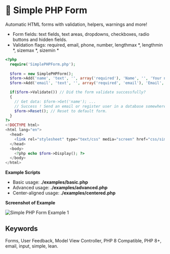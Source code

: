 📝 Simple PHP Form
==================

Automatic HTML forms with validation, helpers, warnings and more!

* Form fields: text fields, text areas, dropdowns, checkboxes, radio buttons and hidden fields.
* Validation flags: required, email, phone, number, lengthmax *, lengthmin *, sizemax *, sizemin *

```php
<?php 
  require('SimplePHPForm.php'); 
  
  $form = new SimplePHPForm();
  $form->Add('name', 'text', '', array('required'), 'Name', '', 'Your name is required.');
  $form->Add('email', 'text', '', array('required', 'email'), 'Email', '', 'Your email is required.');

  if($form->Validate()) // Did the form validate successfully?
  {
    // Get data: $form->Get('name'); ...
    // Success ! Send an email or register user in a database somewhere...
    $form->Reset(); // Reset to default form.
  }
?>
<!DOCTYPE html>
<html lang="en">
  <head>
    <link rel="stylesheet" type="text/css" media="screen" href="css/simplephpform_default.css" />
  </head>
  <body>
    <?php echo $form->Display(); ?>
  </body>
</html> 
```

**Example Scripts**

<ul>
<li>Basic usage: <strong>./examples/basic.php</strong></li>
<li>Advanced usage: <strong>./examples/advanced.php</strong></li>
<li>Center-aligned usage: <strong>./examples/centered.php</strong></li>
</ul>

**Screenshot of Example**

<img src="http://i.imgur.com/PNtyxTl.png" alt="Simple PHP Form Example 1" />

## Keywords

Forms, User Feedback, Model View Controller, PHP 8 Compatible, PHP 8+, email, input, simple, lean.
